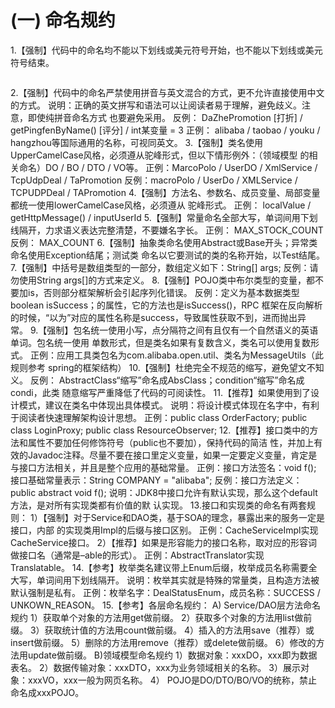 # (一) 命名规约

1.【强制】代码中的命名均不能以下划线或美元符号开始，也不能以下划线或美元符号结束。
```反例： _name / __name / $Object / name_ / name$ / Object$
```
2.【强制】代码中的命名严禁使用拼音与英文混合的方式，更不允许直接使用中文的方式。
说明：正确的英文拼写和语法可以让阅读者易于理解，避免歧义。注意，即使纯拼音命名方式
也要避免采用。
反例： DaZhePromotion [打折] / getPingfenByName()  [评分] / int某变量 = 3
正例： alibaba / taobao / youku / hangzhou等国际通用的名称，可视同英文。
3.【强制】类名使用UpperCamelCase风格，必须遵从驼峰形式，但以下情形例外：（领域模型
的相关命名）DO / BO / DTO / VO等。
正例：MarcoPolo / UserDO / XmlService / TcpUdpDeal /   TaPromotion
反例：macroPolo / UserDo / XMLService / TCPUDPDeal /   TAPromotion
4.【强制】方法名、参数名、成员变量、局部变量都统一使用lowerCamelCase风格，必须遵从
驼峰形式。
正例： localValue / getHttpMessage() /  inputUserId
5.【强制】常量命名全部大写，单词间用下划线隔开，力求语义表达完整清楚，不要嫌名字长。
正例： MAX_STOCK_COUNT
反例： MAX_COUNT
6.【强制】抽象类命名使用Abstract或Base开头；异常类命名使用Exception结尾；测试类
命名以它要测试的类的名称开始，以Test结尾。
7.【强制】中括号是数组类型的一部分，数组定义如下：String[]   args;
反例：请勿使用String  args[]的方式来定义。
8.【强制】POJO类中布尔类型的变量，都不要加is，否则部分框架解析会引起序列化错误。
反例：定义为基本数据类型boolean isSuccess；的属性，它的方法也是isSuccess()，RPC
框架在反向解析的时候，“以为”对应的属性名称是success，导致属性获取不到，进而抛出异
常。
9.【强制】包名统一使用小写，点分隔符之间有且仅有一个自然语义的英语单词。包名统一使用
单数形式，但是类名如果有复数含义，类名可以使用复数形式。
正例：应用工具类包名为com.alibaba.open.util、类名为MessageUtils（此规则参考
spring的框架结构）
10.【强制】杜绝完全不规范的缩写，避免望文不知义。
反例： AbstractClass“缩写”命名成AbsClass；condition“缩写”命名成 condi，此类
随意缩写严重降低了代码的可阅读性。
11.【推荐】如果使用到了设计模式，建议在类名中体现出具体模式。
说明：将设计模式体现在名字中，有利于阅读者快速理解架构设计思想。
正例：public class OrderFactory;
public class LoginProxy;
public class ResourceObserver;
12.【推荐】接口类中的方法和属性不要加任何修饰符号（public也不要加），保持代码的简洁
性，并加上有效的Javadoc注释。尽量不要在接口里定义变量，如果一定要定义变量，肯定是
与接口方法相关，并且是整个应用的基础常量。
正例：接口方法签名：void f();
接口基础常量表示：String COMPANY = "alibaba";
反例：接口方法定义：public abstract void f();
说明：JDK8中接口允许有默认实现，那么这个default方法，是对所有实现类都有价值的默
认实现。
13.接口和实现类的命名有两套规则：
1）【强制】对于Service和DAO类，基于SOA的理念，暴露出来的服务一定是接口，内部
的实现类用Impl的后缀与接口区别。
正例：CacheServiceImpl实现CacheService接口。
2）【推荐】如果是形容能力的接口名称，取对应的形容词做接口名（通常是–able的形式）。
正例：AbstractTranslator实现 Translatable。
14.【参考】枚举类名建议带上Enum后缀，枚举成员名称需要全大写，单词间用下划线隔开。
说明：枚举其实就是特殊的常量类，且构造方法被默认强制是私有。
正例：枚举名字：DealStatusEnum，成员名称：SUCCESS / UNKOWN_REASON。
15.【参考】各层命名规约：
A) Service/DAO层方法命名规约
1）获取单个对象的方法用get做前缀。
2）获取多个对象的方法用list做前缀。
3）获取统计值的方法用count做前缀。
4）插入的方法用save（推荐）或insert做前缀。
5）删除的方法用remove（推荐）或delete做前缀。
6）修改的方法用update做前缀。
B)领域模型命名规约
1）数据对象：xxxDO，xxx即为数据表名。
2）数据传输对象：xxxDTO，xxx为业务领域相关的名称。
3）展示对象：xxxVO，xxx一般为网页名称。
4） POJO是DO/DTO/BO/VO的统称，禁止命名成xxxPOJO。